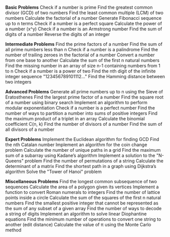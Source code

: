 **Basic Problems**
Check if a number is prime
Find the greatest common divisor (GCD) of two numbers
Find the least common multiple (LCM) of two numbers
Calculate the factorial of a number
Generate Fibonacci sequence up to n terms
Check if a number is a perfect square
Calculate the power of a number (x^y)
Check if a number is an Armstrong number
Find the sum of digits of a number
Reverse the digits of an integer

**Intermediate Problems**
Find the prime factors of a number
Find the sum of all prime numbers less than n
Check if a number is a palindrome
Find the number of trailing zeroes in the factorial of a number
Convert a number from one base to another
Calculate the sum of the first n natural numbers
Find the missing number in an array of size n-1 containing numbers from 1 to n
Check if a number is a power of two
Find the nth digit of the infinite integer sequence "123456789101112..."
Find the Hamming distance between two integers

**Advanced Problems**
Generate all prime numbers up to n using the Sieve of Eratosthenes
Find the largest prime factor of a number
Find the square root of a number using binary search
Implement an algorithm to perform modular exponentiation
Check if a number is a perfect number
Find the number of ways to partition a number into sums of positive integers
Find the maximum product of a triplet in an array
Calculate the binomial coefficient C(n, k)
Find the number of divisors of a number
Find the sum of all divisors of a number

**Expert Problems**
Implement the Euclidean algorithm for finding GCD
Find the nth Catalan number
Implement an algorithm for the coin change problem
Calculate the number of unique paths in a grid
Find the maximum sum of a subarray using Kadane’s algorithm
Implement a solution to the "N-Queens" problem
Find the number of permutations of a string
Calculate the determinant of a matrix
Find the shortest path in a graph using Dijkstra’s algorithm
Solve the "Tower of Hanoi" problem

**Miscellaneous Problems**
Find the longest common subsequence of two sequences
Calculate the area of a polygon given its vertices
Implement a function to convert Roman numerals to integers
Find the number of lattice points inside a circle
Calculate the sum of the squares of the first n natural numbers
Find the smallest positive integer that cannot be represented as the sum of any subset of a given array
Find the number of ways to decode a string of digits
Implement an algorithm to solve linear Diophantine equations
Find the minimum number of operations to convert one string to another (edit distance)
Calculate the value of π using the Monte Carlo method
